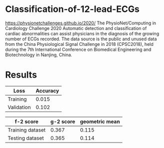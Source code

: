 # Classification-of-12-lead-ECGs
https://physionetchallenges.github.io/2020/
The PhysioNet/Computing in Cardiology Challenge 2020
Automatic detection and classification of cardiac abnormalities can assist physicians in the diagnosis of the growing number of ECGs recorded.
The data source is the public and unused data from the China Physiological Signal Challenge in 2018 (CPSC2018), held during the 7th International Conference on Biomedical Engineering and Biotechnology in Nanjing, China.


# Results


 | Loss | Accuracy |
--- | --- | 
Training  | 0.015 | 0.96 |
Validation  | 0.102 | 0.82 |


 | f-2 score  | g-2 score | geometric mean |
--- | --- | --- | 
Training dataset  | 0.367 | 0.115 |  0.205 | 
Testing dataset  | 0.365 | 0.114 |  0.204 |
